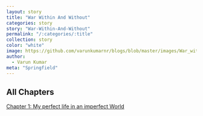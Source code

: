 ```yaml
---
layout: story
title: "War Within And Without"
categories: story
story: "War-Within-And-Without"
permalink: "/:categories/:title"
collection: story
color: "white"
image: https://github.com/varunkumarnr/blogs/blob/master/images/War_within_and_witout.jpg?raw=true
author:
  - Varun Kumar
meta: "Springfield"
---
```


## All Chapters

[Chapter 1: My perfect life in an imperfect World ](/blogs/story/War-Within-And-Without-Chapter-1)
